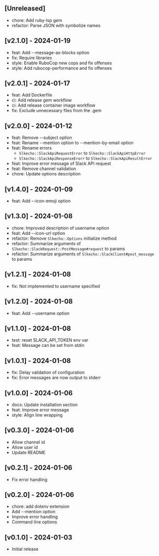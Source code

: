## [Unreleased]

- chore: Add ruby-lsp gem
- refactor: Parse JSON with symbolize names

## [v2.1.0] - 2024-01-19

- feat: Add --message-as-blocks option
- fix: Require libraries
- style: Enable RuboCop new cops and fix offenses
- style: Add rubocop-performance and fix offenses

## [v2.0.1] - 2024-01-17

- feat: Add Dockerfile
- ci: Add release gem workflow
- ci: Add release container image workflow
- fix: Exclude unnecessary files from the .gem

## [v2.0.0] - 2024-01-12

- feat: Remove --subject option
- feat: Rename --mention option to --mention-by-email option
- feat: Rename errors
  - `Slkecho::SlackApiRequestError` to `Slkecho::SlackApiHttpError`
  - `Slkecho::SlackApiResponseErorr` to `Slkecho::SlackApiResultError`
- feat: Improve error message of Slack API request
- feat: Remove channel validation
- chore: Update options description

## [v1.4.0] - 2024-01-09

- feat: Add --icon-emoji option

## [v1.3.0] - 2024-01-08

- chore: Improved description of username option
- feat: Add --icon-url option
- refactor: Remove `Slkecho::Options` initialize method
- refactor: Summarize arguments of `Slkecho::SlackRequest::PostMessage#request` to params
- refactor: Summarize arguments of `Slkecho::SlackClient#post_message` to params

## [v1.2.1] - 2024-01-08

- fix: Not implemented to username specified

## [v1.2.0] - 2024-01-08

- feat: Add --username option

## [v1.1.0] - 2024-01-08

- test: reset SLACK_API_TOKEN env var
- feat: Message can be set from stdin

## [v1.0.1] - 2024-01-08

- fix: Delay validation of configuration
- fix: Error messages are now output to stderr

## [v1.0.0] - 2024-01-06

- docs: Update installation section
- feat: Improve error message
- style: Align line wrapping

## [v0.3.0] - 2024-01-06

- Allow channel id
- Allow user id
- Update README

## [v0.2.1] - 2024-01-06

- Fix error handling

## [v0.2.0] - 2024-01-06

- chore: add dotenv extension
- Add --mention option
- Improve error handling
- Command line options

## [v0.1.0] - 2024-01-03

- Initial release
